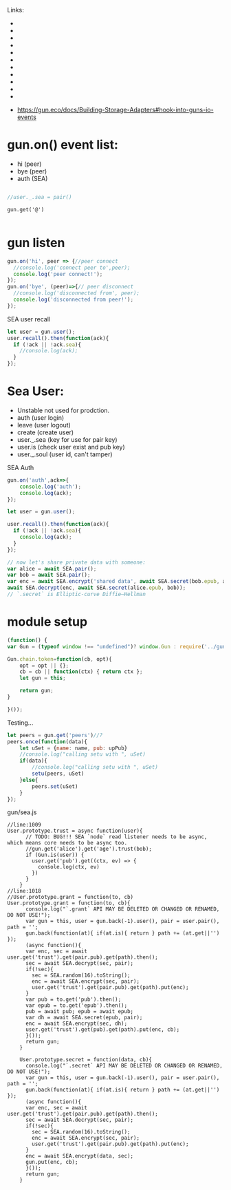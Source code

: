 Links:



 * 
 * 
 * 
 * 
 * 
 * 
 * 
 * 
 * 
 * 


 
 * 
 * https://gun.eco/docs/Building-Storage-Adapters#hook-into-guns-io-events



# gun.on() event list: 
 * hi (peer)
 * bye (peer)
 * auth (SEA)

```javascript

//user._.sea = pair()
```


```
gun.get('@')


```

# gun listen
```javascript
gun.on('hi', peer => {//peer connect
  //console.log('connect peer to',peer);
  console.log('peer connect!');
});
gun.on('bye', (peer)=>{// peer disconnect
  //console.log('disconnected from', peer);
  console.log('disconnected from peer!');
});
```


SEA user recall
```javascript
let user = gun.user();
user.recall().then(function(ack){
  if (!ack || !ack.sea){
    //console.log(ack);
  }
});

```

# Sea User:
 * Unstable not used for prodction.
 * auth (user login)
 * leave (user logout)
 * create (create user)
 * user._.sea (key for use for pair key)
 * user.is (check user exist and pub key)
 * user._.soul (user id, can't tamper)


SEA Auth
```javascript
gun.on('auth',ack=>{
	console.log('auth');
	console.log(ack);
});
```

```javascript
let user = gun.user();

user.recall().then(function(ack){
  if (!ack || !ack.sea){
    console.log(ack);
  }
});

```

```javascript
// now let's share private data with someone:
var alice = await SEA.pair();
var bob = await SEA.pair();
var enc = await SEA.encrypt('shared data', await SEA.secret(bob.epub, alice));
await SEA.decrypt(enc, await SEA.secret(alice.epub, bob));
// `.secret` is Elliptic-curve Diffie–Hellman
```


# module setup

```javascript
(function() {
var Gun = (typeof window !== "undefined")? window.Gun : require('../gun');

Gun.chain.token=function(cb, opt){
    opt = opt || {};
    cb = cb || function(ctx) { return ctx };
    let gun = this;

    return gun;
}

}());
```




Testing...

```javascript
let peers = gun.get('peers')//?
peers.once(function(data){
    let uSet = {name: name, pub: upPub}
    //console.log("calling setu with ", uSet)
    if(data){
        //console.log("calling setu with ", uSet)
        setu(peers, uSet)
    }else{
        peers.set(uSet)
    }
});

```

 gun/sea.js
```
//line:1009
User.prototype.trust = async function(user){
      // TODO: BUG!!! SEA `node` read listener needs to be async, which means core needs to be async too.
      //gun.get('alice').get('age').trust(bob);
      if (Gun.is(user)) {
        user.get('pub').get((ctx, ev) => {
          console.log(ctx, ev)
        })
      }
    }
//line:1018
//User.prototype.grant = function(to, cb)
User.prototype.grant = function(to, cb){
      console.log("`.grant` API MAY BE DELETED OR CHANGED OR RENAMED, DO NOT USE!");
      var gun = this, user = gun.back(-1).user(), pair = user.pair(), path = '';
      gun.back(function(at){ if(at.is){ return } path += (at.get||'') });
      (async function(){
      var enc, sec = await user.get('trust').get(pair.pub).get(path).then();
      sec = await SEA.decrypt(sec, pair);
      if(!sec){
        sec = SEA.random(16).toString();
        enc = await SEA.encrypt(sec, pair);
        user.get('trust').get(pair.pub).get(path).put(enc);
      }
      var pub = to.get('pub').then();
      var epub = to.get('epub').then();
      pub = await pub; epub = await epub;
      var dh = await SEA.secret(epub, pair);
      enc = await SEA.encrypt(sec, dh);
      user.get('trust').get(pub).get(path).put(enc, cb);
      }());
      return gun;
    }

    User.prototype.secret = function(data, cb){
      console.log("`.secret` API MAY BE DELETED OR CHANGED OR RENAMED, DO NOT USE!");
      var gun = this, user = gun.back(-1).user(), pair = user.pair(), path = '';
      gun.back(function(at){ if(at.is){ return } path += (at.get||'') });
      (async function(){
      var enc, sec = await user.get('trust').get(pair.pub).get(path).then();
      sec = await SEA.decrypt(sec, pair);
      if(!sec){
        sec = SEA.random(16).toString();
        enc = await SEA.encrypt(sec, pair);
        user.get('trust').get(pair.pub).get(path).put(enc);
      }
      enc = await SEA.encrypt(data, sec);
      gun.put(enc, cb);
      }());
      return gun;
    }

```